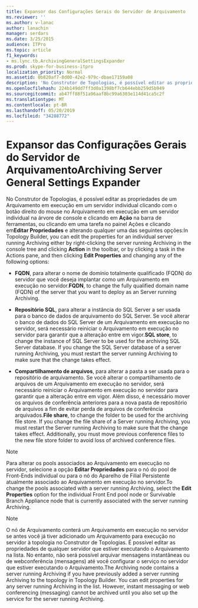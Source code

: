 ```yaml
---
title: Expansor das Configurações Gerais do Servidor de Arquivamento
ms.reviewer: ''
ms.author: v-lanac
author: lanachin
manager: serdars
ms.date: 3/25/2015
audience: ITPro
ms.topic: article
f1_keywords:
- ms.lync.tb.ArchivingGeneralSettingsExpander
ms.prod: skype-for-business-itpro
localization_priority: Normal
ms.assetid: 0b820af7-8d00-42e2-979c-dbae17159a08
description: 'No Construtor de Topologias, é possível editar as propriedades de um Arquivamento em execução em um servidor individual clicando com o botão direito do mouse no Arquivamento em execução em um servidor individual na árvore de console e clicando em Ação na barra de ferramentas, ou clicando em uma tarefa no painel Ações e clicando emEditar Propriedades e alterando qualquer uma das seguintes opções:'
ms.openlocfilehash: 224b149dd7ff3d0a1398bf7cb644ebb259d5b949
ms.sourcegitcommit: ab47ff88f51a96aaf8bc99a6303e114d41ca5c2f
ms.translationtype: MT
ms.contentlocale: pt-BR
ms.lasthandoff: 05/20/2019
ms.locfileid: "34288772"
---
```

# <a name="archiving-server-general-settings-expander"></a><span data-ttu-id="47219-103">Expansor das Configurações Gerais do Servidor de Arquivamento</span><span class="sxs-lookup"><span data-stu-id="47219-103">Archiving Server General Settings Expander</span></span>
 
<span data-ttu-id="47219-104">No Construtor de Topologias, é possível editar as propriedades de um Arquivamento em execução em um servidor individual clicando com o botão direito do mouse no Arquivamento em execução em um servidor individual na árvore de console e clicando em **Ação** na barra de ferramentas, ou clicando em uma tarefa no painel Ações e clicando em**Editar Propriedades** e alterando qualquer uma das seguintes opções:</span><span class="sxs-lookup"><span data-stu-id="47219-104">In Topology Builder, you can edit the properties for an individual server running Archiving either by right-clicking the server running Archiving in the console tree and clicking **Action** in the toolbar, or by clicking a task in the Actions pane, and then clicking **Edit Properties** and changing any of the following options:</span></span>
  
- <span data-ttu-id="47219-105">**FQDN**, para alterar o nome de domínio totalmente qualificado (FQDN) do servidor que você deseja implantar como um Arquivamento em execução no servidor.</span><span class="sxs-lookup"><span data-stu-id="47219-105">**FQDN**, to change the fully qualified domain name (FQDN) of the server that you want to deploy as an Server running Archiving.</span></span>
    
- <span data-ttu-id="47219-p101">**Repositório SQL**, para alterar a instância do SQL Server a ser usada para o banco de dados de arquivamento do SQL Server. Se você alterar o banco de dados do SQL Server de um Arquivamento em execução no servidor, será necessário reiniciar o Arquivamento em execução no servidor para garantir que a alteração entre em vigor.</span><span class="sxs-lookup"><span data-stu-id="47219-p101">**SQL store**, to change the instance of SQL Server to be used for the archiving SQL Server database. If you change the SQL Server database of a server running Archiving, you must restart the server running Archiving to make sure that the change takes effect.</span></span>
    
- <span data-ttu-id="47219-p102">**Compartilhamento de arquivos**, para alterar a pasta a ser usada para o repositório de arquivamento. Se você alterar o compartilhamento de arquivos de um Arquivamento em execução no servidor, será necessário reiniciar o Arquivamento em execução no servidor para garantir que a alteração entre em vigor. Além disso, é necessário mover os arquivos de conferência anteriores para a nova pasta de repositório de arquivos a fim de evitar perda de arquivos de conferência arquivados.</span><span class="sxs-lookup"><span data-stu-id="47219-p102">**File share**, to change the folder to be used for the archiving file store. If you change the file share of a Server running Archiving, you must restart the Server running Archiving to make sure that the change takes effect. Additionally, you must move previous conference files to the new file store folder to avoid loss of archived conference files.</span></span>
    
> [!NOTE]
> <span data-ttu-id="47219-111">Para alterar os pools associados ao Arquivamento em execução no servidor, selecione a opção **Editar Propriedades** para o nó do pool de Front-Ends individual ou para o nó do Aparelho de Filial Persistente atualmente associado ao Arquivamento em execução no servidor.</span><span class="sxs-lookup"><span data-stu-id="47219-111">To change the pools associated with a server running Archiving, select the **Edit Properties** option for the individual Front End pool node or Survivable Branch Appliance node that is currently associated with the server running Archiving.</span></span>
  
> [!NOTE]
> <span data-ttu-id="47219-p103">O nó de Arquivamento conterá um Arquivamento em execução no servidor se antes você já tiver adicionado um Arquivamento para execução no servidor à topologia no Construtor de Topologias. É possível editar as propriedades de qualquer servidor que estiver executando o Arquivamento na lista. No entanto, não será possível arquivar mensagens instantâneas ou de webconferência (mensagens) até você configurar o serviço no servidor que estiver executando o Arquivamento.</span><span class="sxs-lookup"><span data-stu-id="47219-p103">The Archiving node contains a server running Archiving if you have previously added a server running Archiving to the topology in Topology Builder. You can edit properties for any server running Archiving in the list. However, instant messaging or web conferencing (messaging) cannot be archived until you also set up the service for the server running Archiving.</span></span> 
  

